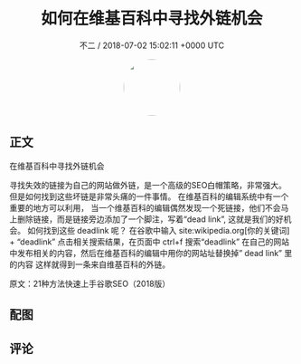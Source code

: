<h1 align="center">如何在维基百科中寻找外链机会</h1>
<p align="center">
    <a>不二 / 2018-07-02 15:02:11 &#43;0000 UTC</a>
</p>

<div align="center">
    <img src="https://images.zsxq.com/FjBLTFgBINkeiOw5FOBvT4xYCdql?e=1590940799&amp;token=kIxbL07-8jAj8w1n4s9zv64FuZZNEATmlU_Vm6zD:vBI6hqSIVlW5ZUZNhlFU_FczYlw=" width="100" height="100" style="border:1px solid;border-radius:50%; color:#ffffff"/>
</div>

## 正文

<div>
 
在维基百科中寻找外链机会


寻找失效的链接为自己的网站做外链，是一个高级的SEO白帽策略，非常强大。
但是如何找到这些坏链是非常头痛的一件事情。
在维基百科的编辑系统中有一个重要的地方可以利用，
当一个维基百科的编辑偶然发现一个死链接，他们不会马上删除链接，而是链接旁边添加了一个脚注，写着“dead link”, 这就是我们的好机会。
如何找到这些 deadlink 呢？
在谷歌中输入 site:wikipedia.org[你的关键词] &#43; “deadlink”
点击相关搜索结果，在页面中 ctrl&#43;f 搜索“deadlink”
在自己的网站中发布相关的内容，然后在维基百科的编辑中用你的网站址替换掉” dead link” 里的内容
这样就得到一条来自维基百科的外链。

原文：21种方法快速上手谷歌SEO（2018版）

</div>

## 配图
<div class="image" align="center">

</div>

## 评论

<div align="left">
<div>

</div>
</div>